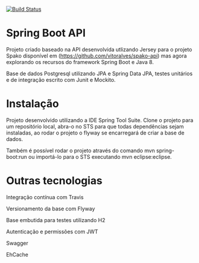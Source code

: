 [![Build Status](https://travis-ci.org/vitoralves/springAPI.svg?branch=master)](https://travis-ci.org/vitoralves/springAPI)

# Spring Boot API

Projeto criado baseado na API desenvolvida utlizando Jersey para o projeto Spako disponível em (https://github.com/vitoralves/spako-api) mas agora explorando os recursos do framework Spring Boot e Java 8.

Base de dados Postgresql utilizando JPA e Spring Data JPA, testes unitários e de integração escrito com Junit e Mockito.

# Instalação

Projeto desenvolvido utilizando a IDE Spring Tool Suite. Clone o projeto para um repositório local, abra-o no STS para que todas dependências sejam instaladas, ao rodar o projeto o flyway se encarregará de criar a base de dados.

Também é possível rodar o projeto através do comando mvn spring-boot:run ou importá-lo para o STS executando mvn eclipse:eclipse.


# Outras tecnologias

Integração contínua com Travis

Versionamento da base com Flyway

Base embutida para testes utilizando H2

Autenticação e permissões com JWT

Swagger

EhCache
